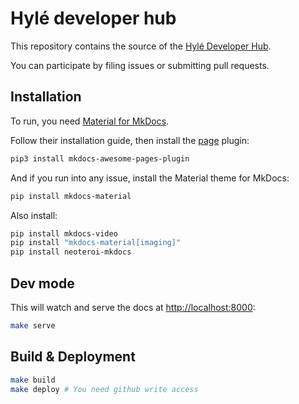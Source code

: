 # Hylé developer hub

This repository contains the source of the [Hylé Developer Hub](https://docs.hyle.eu/).

You can participate by filing issues or submitting pull requests.

## Installation

To run, you need [Material for MkDocs](https://squidfunk.github.io/mkdocs-material/).  

Follow their installation guide, then install the [page](https://github.com/lukasgeiter/mkdocs-awesome-pages-plugin) plugin:

```sh
pip3 install mkdocs-awesome-pages-plugin
```

And if you run into any issue, install the Material theme for MkDocs:

```sh
pip install mkdocs-material
```

Also install:

```sh
pip install mkdocs-video
pip install "mkdocs-material[imaging]"
pip install neoteroi-mkdocs
```

## Dev mode

This will watch and serve the docs at <http://localhost:8000>:

```sh
make serve
```

## Build & Deployment

```sh
make build
make deploy # You need github write access
```
